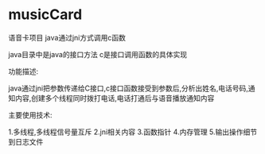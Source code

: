 musicCard
=========

语音卡项目 java通过jni方式调用c函数


java目录中是java的接口方法 c是接口调用函数的具体实现

功能描述:

java通过jni把参数传递给C接口,c接口函数接受到参数后,分析出姓名,电话号码,通知内容,创建多个线程同时拨打电话,电话打通后与语音播放通知内容

主要使用技术:

1.多线程,多线程信号量互斥
2.jni相关内容
3.函数指针
4.内存管理
5.输出操作细节到日志文件

